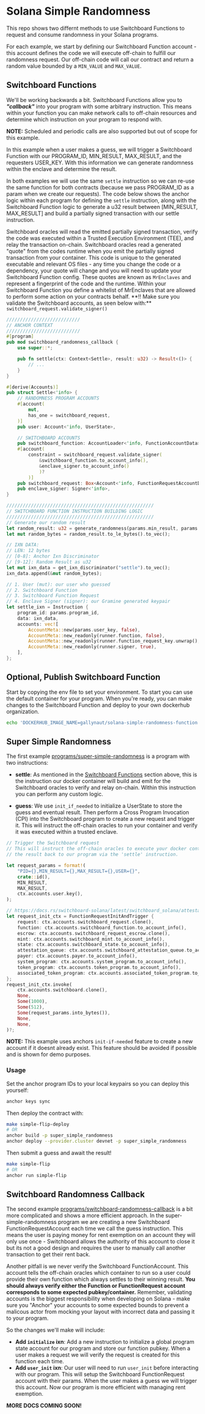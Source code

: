 # Solana Simple Randomness

This repo shows two differnt methods to use Switchboard Functions to request and
consume randomness in your Solana programs.

For each example, we start by defining our Switchboard Function account - this
account defines the code we will execute off-chain to fulfill our randomness
request. Our off-chain code will call our contract and return a random value
bounded by a `MIN_VALUE` and `MAX_VALUE`.

## Switchboard Functions

We'll be working backwards a bit. Switchboard Functions allow you to
**_"callback"_** into your program with some arbitrary instruction. This means
within your function you can make network calls to off-chain resources and
determine which instruction on your program to respond with.

**NOTE:** Scheduled and periodic calls are also supported but out of scope for
this example.

In this example when a user makes a guess, we will trigger a Switchboard
Function with our PROGRAM_ID, MIN_RESULT, MAX_RESULT, and the requesters
USER_KEY. With this information we can generate randomness within the enclave
and determine the result.

In both examples we will use the same `settle` instruction so we can re-use the
same function for both contracts (because we pass PROGRAM_ID as a param when we
create our requests). The code below shows the anchor logic within each program
for defining the `settle` instruction, along with the Switchboard Function logic
to generate a u32 result between [MIN_RESULT, MAX_RESULT] and build a partially
signed transaction with our settle instruction.

Switchboard oracles will read the emitted partially signed transaction, verify
the code was executed within a Trusted Execution Environment (TEE), and relay
the transaction on-chain. Switchboard oracles read a generated "quote" from the
codes runtime when you emit the partially signed transaction from your
container. This code is unique to the generated executable and relevant OS
files - any time you change the code or a dependency, your quote will change and
you will need to update your Switchboard Function config. These quotes are known
as `MrEnclaves` and represent a fingerprint of the code and the runtime. Within
your Switchboard Function you define a whitelist of MrEnclaves that are allowed
to perform some action on your contracts behalf. \*\*!! Make sure you validate
the Switchboard accounts, as seen below with:\*\*
`switchboard_request.validate_signer()`

```rust
///////////////////////////
// ANCHOR CONTEXT
///////////////////////////
#[program]
pub mod switchboard_randomness_callback {
    use super::*;

    pub fn settle(ctx: Context<Settle>, result: u32) -> Result<()> {
        // ...
    }
}

#[derive(Accounts)]
pub struct Settle<'info> {
    // RANDOMNESS PROGRAM ACCOUNTS
    #[account(
        mut,
        has_one = switchboard_request,
    )]
    pub user: Account<'info, UserState>,

    // SWITCHBOARD ACCOUNTS
    pub switchboard_function: AccountLoader<'info, FunctionAccountData>,
    #[account(
        constraint = switchboard_request.validate_signer(
            &switchboard_function.to_account_info(),
            &enclave_signer.to_account_info()
            )?
        )]
    pub switchboard_request: Box<Account<'info, FunctionRequestAccountData>>,
    pub enclave_signer: Signer<'info>,
}

//////////////////////////////////////////////////////
// SWITCHBOARD FUNCTION INSTRUCTION BUILDING LOGIC
//////////////////////////////////////////////////////
// Generate our random result
let random_result: u32 = generate_randomness(params.min_result, params.max_result);
let mut random_bytes = random_result.to_le_bytes().to_vec();

// IXN DATA:
// LEN: 12 bytes
// [0-8]: Anchor Ixn Discriminator
// [9-12]: Random Result as u32
let mut ixn_data = get_ixn_discriminator("settle").to_vec();
ixn_data.append(&mut random_bytes);

// 1. User (mut): our user who guessed
// 2. Switchboard Function
// 3. Switchboard Function Request
// 4. Enclave Signer (signer): our Gramine generated keypair
let settle_ixn = Instruction {
    program_id: params.program_id,
    data: ixn_data,
    accounts: vec![
        AccountMeta::new(params.user_key, false),
        AccountMeta::new_readonly(runner.function, false),
        AccountMeta::new_readonly(runner.function_request_key.unwrap(), false),
        AccountMeta::new_readonly(runner.signer, true),
    ],
};
```

## Optional, Publish Switchboard Function

Start by copying the env file to set your environment. To start you can use the
default container for your program. When you're ready, you can make changes to
the Switchboard Function and deploy to your own dockerhub organization.

```bash
echo 'DOCKERHUB_IMAGE_NAME=gallynaut/solana-simple-randomness-function' > .env
```

## Super Simple Randomness

The first example
[programs/super-simple-randomness](./programs/super-simple-randomness/src/lib.rs)
is a program with two instructions:

- **settle**: As mentioned in the
  [Switchboard Functions](#switchboard-functions) section above, this is the
  instruction our docker container will build and emit for the Switchboard
  oracles to verify and relay on-chain. Within this instruction you can perform
  any custom logic.

- **guess**: We use `init_if_needed` to initialize a UserState to store the
  guess and eventual result. Then perform a Cross Program Invocation (CPI) into
  the Switchboard program to create a new request and trigger it. This will
  instruct the off-chain oracles to run your container and verify it was
  executed within a trusted enclave.

```rust
// Trigger the Switchboard request
// This will instruct the off-chain oracles to execute your docker container and relay
// the result back to our program via the 'settle' instruction.

let request_params = format!(
    "PID={},MIN_RESULT={},MAX_RESULT={},USER={}",
    crate::id(),
    MIN_RESULT,
    MAX_RESULT,
    ctx.accounts.user.key(),
);

// https://docs.rs/switchboard-solana/latest/switchboard_solana/attestation_program/instructions/request_init_and_trigger/index.html
let request_init_ctx = FunctionRequestInitAndTrigger {
    request: ctx.accounts.switchboard_request.clone(),
    function: ctx.accounts.switchboard_function.to_account_info(),
    escrow: ctx.accounts.switchboard_request_escrow.clone(),
    mint: ctx.accounts.switchboard_mint.to_account_info(),
    state: ctx.accounts.switchboard_state.to_account_info(),
    attestation_queue: ctx.accounts.switchboard_attestation_queue.to_account_info(),
    payer: ctx.accounts.payer.to_account_info(),
    system_program: ctx.accounts.system_program.to_account_info(),
    token_program: ctx.accounts.token_program.to_account_info(),
    associated_token_program: ctx.accounts.associated_token_program.to_account_info(),
};
request_init_ctx.invoke(
    ctx.accounts.switchboard.clone(),
    None,
    Some(1000),
    Some(512),
    Some(request_params.into_bytes()),
    None,
    None,
)?;
```

**NOTE:** This example uses anchors `init-if-needed` feature to create a new
account if it doesnt already exist. This feature should be avoided if possible
and is shown for demo purposes.

### Usage

Set the anchor program IDs to your local keypairs so you can deploy this
yourself:

```bash
anchor keys sync
```

Then deploy the contract with:

```bash
make simple-flip-deploy
# OR
anchor build -p super_simple_randomness
anchor deploy --provider.cluster devnet -p super_simple_randomness
```

Then submit a guess and await the result!

```bash
make simple-flip
# OR
anchor run simple-flip
```

## Switchboard Randomness Callback

The second example
[programs/switchboard-randomness-callback](./programs/switchboard-randomness-callback/src/lib.rs)
is a bit more complicated and shows a more efficient approach. In the
super-simple-randomness program we are creating a new Switchboard
FunctionRequestAccount each time we call the guess instruction. This means the
user is paying money for rent exemption on an account they will only use once -
Switchboard allows the authority of this account to close it but its not a good
design and requires the user to manually call another transaction to get their
rent back.

Another pitfall is we never verify the Switchboard FunctionAccount. This account
tells the off-chain oracles which container to run so a user could provide their
own function which always settles to their winning result. **You should always
verify either the Function or FunctionRequest account corresponds to some
expected pubkey/container.** Remember, validating accounts is the biggest
responsibility when developing on Solana - make sure you "Anchor" your accounts
to some expected bounds to prevent a malicous actor from mocking your layout
with incorrect data and passing it to your program.

So the changes we'll make will include:

- **Add `initialize` ixn**: Add a new instruction to initialize a global program
  state account for our program and store our function pubkey. When a user makes
  a request we will verify the request is created for this function each time.
- **Add `user_init` ixn**: Our user will need to run `user_init` before
  interacting with our program. This will setup the Switchboard FunctionRequest
  account with their params. When the user makes a guess we will trigger this
  account. Now our program is more efficient with managing rent exemption.

**MORE DOCS COMING SOON!**
